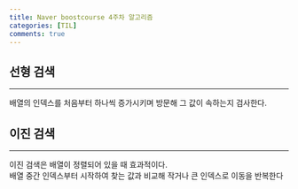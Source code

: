 ```yaml
---
title: Naver boostcourse 4주차 알고리즘
categories: [TIL]
comments: true
---
```


## 선형 검색
---
배열의 인덱스를 처음부터 하나씩 증가시키며 방문해 그 값이 속하는지 검사한다.

## 이진 검색
---
이진 검색은 배열이 정렬되어 있을 때 효과적이다.   
배열 중간 인덱스부터 시작하여 찾는 값과 비교해 작거나 큰 인덱스로 이동을 반복한다   

